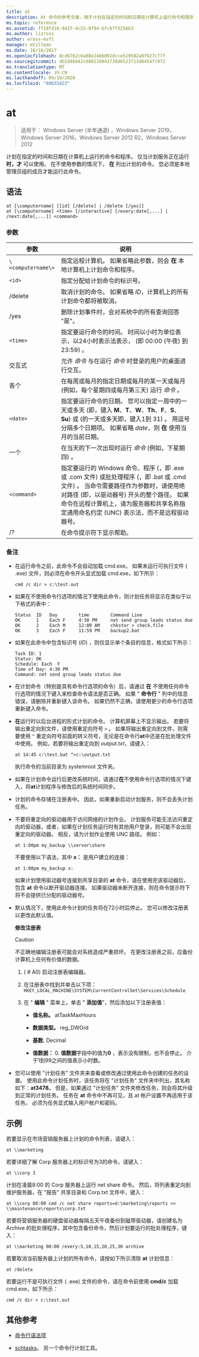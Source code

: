 ```yaml
---
title: at
description: At 命令的参考文章，用于计划在指定的时间和日期在计算机上运行命令和程序。
ms.topic: reference
ms.assetid: ff18fd16-9437-4c53-8794-bfc67f5256b3
ms.author: lizross
author: eross-msft
manager: mtillman
ms.date: 10/16/2017
ms.openlocfilehash: 8cd6762c6a88e24b6092dcce519582a0f627c77f
ms.sourcegitcommit: db2d46842c68813d043738d6523f13d8454fc972
ms.translationtype: MT
ms.contentlocale: zh-CN
ms.lasthandoff: 09/10/2020
ms.locfileid: "89633423"
---
```

# <a name="at"></a>at

> 适用于： Windows Server (半年通道) ，Windows Server 2019，Windows Server 2016，Windows Server 2012 R2，Windows Server 2012

计划在指定的时间和日期在计算机上运行的命令和程序。 仅当计划服务正在运行 **时，才** 可以使用。 在不使用参数的情况下， **在** 列出计划的命令。 您必须是本地管理员组的成员才能运行此命令。

## <a name="syntax"></a>语法

```
at [\computername] [[id] [/delete] | /delete [/yes]]
at [\computername] <time> [/interactive] [/every:date[,...] | /next:date[,...]] <command>
```

### <a name="parameters"></a>参数

| 参数 | 说明 |
| --------- | ----------- |
| `\<computername\>` | 指定远程计算机。 如果省略此参数，则会 **在** 本地计算机上计划命令和程序。 |
| `<id>` | 指定分配给计划命令的标识号。 |
| /delete | 取消计划的命令。 如果省略 *ID*，计算机上的所有计划命令都将被取消。 |
| /yes | 删除计划事件时，会对系统中的所有查询回答 "是"。 |
| `<time>` | 指定要运行命令的时间。 时间以小时为单位表示，以24小时表示法表示， (即 00:00 (午夜) 到 23:59) 。 |
| 交互式 | 允许 *命令* 与在运行 *命令* 时登录的用户的桌面进行交互。 |
| 各个 | 在每周或每月的指定日期或每月的某一天或每月 (例如，每个星期四或每月第三天) 运行 *命令* 。 |
| `<date>` | 指定要运行命令的日期。 您可以指定一周中的一天或多天 (即，键入 **M**、**T**、**W**、**Th**、**F**、**S**、**Su**) 或 (的一天或多天即，键入1到 31) 。 用逗号分隔多个日期项。 如果省略 *date*，则 **在** 使用当月的当前日期。 |
| 一个 | 在当天的下一次出现时运行 *命令*  (例如，下星期四) 。 |
| `<command>` | 指定要运行的 Windows 命令、程序 (，即 .exe 或 .com 文件) 或批处理程序 (，即 .bat 或 .cmd 文件) 。 当命令需要路径作为参数时，请使用绝对路径 (即，以驱动器号) 开头的整个路径。 如果命令在远程计算机上，请为服务器和共享名称指定通用命名约定 (UNC) 表示法，而不是远程驱动器号。 |
| /? | 在命令提示符下显示帮助。 |

### <a name="remarks"></a>备注

- 在运行命令之前，此命令不会自动加载 cmd.exe。 如果未运行可执行文件 ( .exe) 文件，则必须在命令开头显式加载 cmd.exe，如下所示：

    ```
    cmd /c dir > c:\test.out
    ```

- 如果在不使用命令行选项的情况下使用此命令，则计划任务将显示在类似于以下格式的表中：

    ```
    Status  ID   Day        time        Command Line
    OK      1    Each F     4:30 PM     net send group leads status due
    OK      2    Each M     12:00 AM    chkstor > check.file
    OK      3    Each F     11:59 PM    backup2.bat
    ```

- 如果在此命令中包含标识号 (*ID*) ，则仅显示单个条目的信息，格式如下所示：

    ```
    Task ID: 1
    Status: OK
    Schedule: Each  F
    Time of Day: 4:30 PM
    Command: net send group leads status due
    ```

- 在计划命令（特别是具有命令行选项的命令）后，请通过 **在** 不使用任何命令行选项的情况下键入来检查命令语法是否正确。 如果 " **命令行** " 列中的信息错误，请删除并重新键入该命令。 如果仍然不正确，请使用更少的命令行选项重新键入命令。

- **在**运行时以后台进程的形式计划的命令。 计算机屏幕上不显示输出。 若要将输出重定向到文件，请使用重定向符号 `>` 。 如果将输出重定向到文件，则需要使用 `^` 重定向符号前面的转义符号，无论是在命令行**at**中还是在批处理文件中使用。 例如，若要将输出重定向到 *output.txt*，请键入：

    ```
    at 14:45 c:\test.bat ^>c:\output.txt
    ```

    执行命令的当前目录为 systemroot 文件夹。

- 如果在计划命令运行后更改系统时间，请通过**在**不使用命令行选项的情况下键入，将**at**计划程序与修改后的系统时间同步。

- 计划的命令存储在注册表中。 因此，如果重新启动计划服务，则不会丢失计划任务。

- 不要将重定向的驱动器用于访问网络的计划作业。 计划服务可能无法访问重定向的驱动器，或者，如果在计划任务运行时有其他用户登录，则可能不会出现重定向的驱动器。 相反，请为计划作业使用 UNC 路径。 例如：

    ```
    at 1:00pm my_backup \\server\share
    ```

    不要使用以下语法，其中 **x：** 是用户建立的连接：

    ```
    at 1:00pm my_backup x:
    ```

    如果计划使用驱动器号连接到共享目录的 **at** 命令，请在使用完该驱动器后，包含 **at** 命令以断开驱动器连接。 如果驱动器未断开连接，则在命令提示符下将不会提供已分配的驱动器号。

- 默认情况下，使用此命令计划的任务将在72小时后停止。 您可以修改注册表以更改此默认值。

    **修改注册表**

    > [!Caution]
    > 不正确地编辑注册表可能会对系统造成严重损坏。 在更改注册表之前，应备份计算机上任何有价值的数据。

    1.  ( # A0) 启动注册表编辑器。

    2. 在注册表中找到并单击以下项： `HKEY_LOCAL_MACHINE\SYSTEM\CurrentControlSet\Services\Schedule`

    3. 在 " **编辑** " 菜单上，单击 " **添加值**"，然后添加以下注册表值：

        - **值名称。** atTaskMaxHours

        - **数据类型。** reg_DWOrd

        - **基数.** Decimal

        - **值数据：** 0. **值数据**字段中的值为**0** ，表示没有限制，也不会停止。 介于1到99之间的值表示小时数。

- 您可以使用 "计划任务" 文件夹来查看或修改通过使用此命令创建的任务的设置。 使用此命令计划任务时，该任务将在 "计划任务" 文件夹中列出，其名称如下：**at3478**。 但是，如果通过 "计划任务" 文件夹修改任务，则会将其升级到正常的计划任务。 任务在 **at** 命令中不再可见，且 at 帐户设置不再适用于该任务。 必须为任务显式输入用户帐户和密码。

## <a name="examples"></a>示例

若要显示在市场营销服务器上计划的命令列表，请键入：

```
at \\marketing
```

若要详细了解 Corp 服务器上的标识号为3的命令，请键入：

```
at \\corp 3
```

计划在凌晨8:00 的 Corp 服务器上运行 net share 命令。 然后，将列表重定向到维护服务器，在 "报告" 共享目录和 Corp.txt 文件中，键入：

```
at \\corp 08:00 cmd /c net share reports=d:\marketing\reports >> \\maintenance\reports\corp.txt
```

若要将营销服务器的硬盘驱动器每隔五天午夜备份到磁带驱动器，请创建名为 Archive 的批处理程序，其中包含备份命令，然后计划要运行的批处理程序，键入：

```
at \\marketing 00:00 /every:5,10,15,20,25,30 archive
```

若要取消当前服务器上计划的所有命令，请按如下所示清除 **at** 计划信息：

```
at /delete
```

若要运行不是可执行文件 ( .exe) 文件的命令，请在命令前使用 **cmd/c** 加载 cmd.exe，如下所示：

```
cmd /c dir > c:\test.out
```

## <a name="additional-references"></a>其他参考

- [命令行语法项](command-line-syntax-key.md)

- [schtasks](schtasks.md)。 另一个命令行计划工具。
